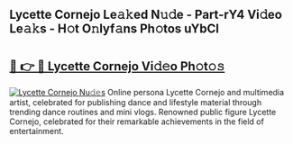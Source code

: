 ## Lycette Cornejo Le𝚊𝚔ed N𝚞𝚍e - Part-rY4 Vi𝚍eo Le𝚊𝚔s - H𝚘t O𝚗lyf𝚊ns Ph𝚘tos uYbCl

# <h2><a href="http://hf8wbx7.feru.top/?c=Lycette+Cornejo">🔗 👉 🔴 Lycette Cornejo Vi𝚍𝚎o Ph𝚘t𝚘𝚜</a></h2>

[![Lycette Cornejo Nu𝚍𝚎s](https://i.imgur.com/0TWrTi3.gif)](http://hf8wbx7.feru.top/?c=Lycette+Cornejo)
Online persona Lycette Cornejo and multimedia artist, celebrated for publishing dance and lifestyle material through trending dance routines and mini vlogs. Renowned public figure Lycette Cornejo, celebrated for their remarkable achievements in the field of entertainment. 
